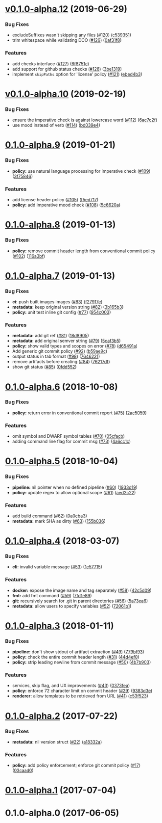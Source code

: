 # [v0.1.0-alpha.12](https://github.com/talos-systems/conform/compare/v0.1.0-alpha.11...v0.1.0-alpha.12) (2019-06-29)


### Bug Fixes

* excludeSuffixes wasn't skipping any files ([#120](https://github.com/talos-systems/conform/issues/120)) ([c539351](https://github.com/talos-systems/conform/commit/c539351))
* trim whitespace while validating DCO ([#126](https://github.com/talos-systems/conform/issues/126)) ([0af31f8](https://github.com/talos-systems/conform/commit/0af31f8))


### Features

* add checks interface ([#127](https://github.com/talos-systems/conform/issues/127)) ([6f8751c](https://github.com/talos-systems/conform/commit/6f8751c))
* add support for github status checks ([#128](https://github.com/talos-systems/conform/issues/128)) ([3be1319](https://github.com/talos-systems/conform/commit/3be1319))
* implement `skipPaths` option for 'license' policy ([#121](https://github.com/talos-systems/conform/issues/121)) ([ebed4b3](https://github.com/talos-systems/conform/commit/ebed4b3))



# [v0.1.0-alpha.10](https://github.com/talos-systems/conform/compare/v0.1.0-alpha.9...v0.1.0-alpha.10) (2019-02-19)


### Bug Fixes

* ensure the imperative check is against lowercase word ([#112](https://github.com/talos-systems/conform/issues/112)) ([6ac7c2f](https://github.com/talos-systems/conform/commit/6ac7c2f))
* use mood instead of verb ([#114](https://github.com/talos-systems/conform/issues/114)) ([bd039e4](https://github.com/talos-systems/conform/commit/bd039e4))



<a name="0.1.0-alpha.9"></a>
# [0.1.0-alpha.9](https://github.com/talos-systems/conform/compare/v0.1.0-alpha.8...v0.1.0-alpha.9) (2019-01-21)


### Bug Fixes

* **policy:** use natural language processing for imperative check ([#109](https://github.com/talos-systems/conform/issues/109)) ([3f75846](https://github.com/talos-systems/conform/commit/3f75846))


### Features

* add license header policy ([#105](https://github.com/talos-systems/conform/issues/105)) ([f5ed717](https://github.com/talos-systems/conform/commit/f5ed717))
* **policy:** add imperative mood check ([#108](https://github.com/talos-systems/conform/issues/108)) ([5c6620a](https://github.com/talos-systems/conform/commit/5c6620a))



<a name="0.1.0-alpha.8"></a>
# [0.1.0-alpha.8](https://github.com/talos-systems/conform/compare/v0.1.0-alpha.7...v0.1.0-alpha.8) (2019-01-13)


### Bug Fixes

* **policy:** remove commit header length from conventional commit policy ([#102](https://github.com/talos-systems/conform/issues/102)) ([116a3bf](https://github.com/talos-systems/conform/commit/116a3bf))



<a name="0.1.0-alpha.7"></a>
# [0.1.0-alpha.7](https://github.com/talos-systems/conform/compare/v0.1.0-alpha.6...v0.1.0-alpha.7) (2019-01-13)


### Bug Fixes

* **ci:** push built images images ([#83](https://github.com/talos-systems/conform/issues/83)) ([f27917e](https://github.com/talos-systems/conform/commit/f27917e))
* **metadata:** keep original version string ([#82](https://github.com/talos-systems/conform/issues/82)) ([3b165b3](https://github.com/talos-systems/conform/commit/3b165b3))
* **policy:** unit test inline git config ([#77](https://github.com/talos-systems/conform/issues/77)) ([954c003](https://github.com/talos-systems/conform/commit/954c003))


### Features

* **metadata:** add git ref ([#81](https://github.com/talos-systems/conform/issues/81)) ([18d8905](https://github.com/talos-systems/conform/commit/18d8905))
* **metadata:** add original semver string ([#79](https://github.com/talos-systems/conform/issues/79)) ([5caf3b5](https://github.com/talos-systems/conform/commit/5caf3b5))
* **policy:** show valid types and scopes on error ([#78](https://github.com/talos-systems/conform/issues/78)) ([d65491a](https://github.com/talos-systems/conform/commit/d65491a))
* Add generic git commit policy ([#92](https://github.com/talos-systems/conform/issues/92)) ([b59ae9c](https://github.com/talos-systems/conform/commit/b59ae9c))
* output status in tab format ([#98](https://github.com/talos-systems/conform/issues/98)) ([7646221](https://github.com/talos-systems/conform/commit/7646221))
* remove artifacts before creating ([#84](https://github.com/talos-systems/conform/issues/84)) ([76217df](https://github.com/talos-systems/conform/commit/76217df))
* show git status ([#85](https://github.com/talos-systems/conform/issues/85)) ([0fdd552](https://github.com/talos-systems/conform/commit/0fdd552))



<a name="0.1.0-alpha.6"></a>
# [0.1.0-alpha.6](https://github.com/talos-systems/conform/compare/v0.1.0-alpha.5...v0.1.0-alpha.6) (2018-10-08)


### Bug Fixes

* **policy:** return error in conventional commit report ([#75](https://github.com/talos-systems/conform/issues/75)) ([2ac5059](https://github.com/talos-systems/conform/commit/2ac5059))


### Features

* omit symbol and DWARF symbol tables ([#70](https://github.com/talos-systems/conform/issues/70)) ([05cfacb](https://github.com/talos-systems/conform/commit/05cfacb))
* adding command line flag for commit msg ([#73](https://github.com/talos-systems/conform/issues/73)) ([4a6cc1c](https://github.com/talos-systems/conform/commit/4a6cc1c))



<a name="0.1.0-alpha.5"></a>
# [0.1.0-alpha.5](https://github.com/talos-systems/conform/compare/v0.1.0-alpha.4...v0.1.0-alpha.5) (2018-10-04)


### Bug Fixes

* **pipeline:** nil pointer when no defined pipeline ([#60](https://github.com/talos-systems/conform/issues/60)) ([1933d19](https://github.com/talos-systems/conform/commit/1933d19))
* **policy:** update regex to allow optional scope ([#61](https://github.com/talos-systems/conform/issues/61)) ([aed2c22](https://github.com/talos-systems/conform/commit/aed2c22))


### Features

* add build command ([#62](https://github.com/talos-systems/conform/issues/62)) ([0a0cba3](https://github.com/talos-systems/conform/commit/0a0cba3))
* **metadata:** mark SHA as dirty ([#63](https://github.com/talos-systems/conform/issues/63)) ([155b036](https://github.com/talos-systems/conform/commit/155b036))



<a name="0.1.0-alpha.4"></a>
# [0.1.0-alpha.4](https://github.com/talos-systems/conform/compare/v0.1.0-alpha.3...v0.1.0-alpha.4) (2018-03-07)


### Bug Fixes

* **cli:** invalid variable message ([#53](https://github.com/talos-systems/conform/issues/53)) ([1e57715](https://github.com/talos-systems/conform/commit/1e57715))


### Features

* **docker:** expose the image name and tag separately ([#58](https://github.com/talos-systems/conform/issues/58)) ([42c5d09](https://github.com/talos-systems/conform/commit/42c5d09))
* **fmt:** add fmt command ([#59](https://github.com/talos-systems/conform/issues/59)) ([7fd1e89](https://github.com/talos-systems/conform/commit/7fd1e89))
* **git:** recursively search for .git in parent directories ([#56](https://github.com/talos-systems/conform/issues/56)) ([5a73ea6](https://github.com/talos-systems/conform/commit/5a73ea6))
* **metadata:** allow users to specify variables ([#52](https://github.com/talos-systems/conform/issues/52)) ([72061b1](https://github.com/talos-systems/conform/commit/72061b1))



<a name="0.1.0-alpha.3"></a>
# [0.1.0-alpha.3](https://github.com/talos-systems/conform/compare/v0.1.0-alpha.2...v0.1.0-alpha.3) (2018-01-11)


### Bug Fixes

* **pipeline:** don't show stdout of artifact extraction ([#49](https://github.com/talos-systems/conform/issues/49)) ([779bf93](https://github.com/talos-systems/conform/commit/779bf93))
* **policy:** check the entire commit header length ([#31](https://github.com/talos-systems/conform/issues/31)) ([44d4ef0](https://github.com/talos-systems/conform/commit/44d4ef0))
* **policy:** strip leading newline from commit message ([#50](https://github.com/talos-systems/conform/issues/50)) ([4b7b903](https://github.com/talos-systems/conform/commit/4b7b903))


### Features

* services, skip flag, and UX improvements ([#43](https://github.com/talos-systems/conform/issues/43)) ([0373fea](https://github.com/talos-systems/conform/commit/0373fea))
* **policy:** enforce 72 character limit on commit header ([#29](https://github.com/talos-systems/conform/issues/29)) ([9383d3e](https://github.com/talos-systems/conform/commit/9383d3e))
* **renderer:** allow templates to be retrieved from URL ([#41](https://github.com/talos-systems/conform/issues/41)) ([c53f523](https://github.com/talos-systems/conform/commit/c53f523))



<a name="0.1.0-alpha.2"></a>
# [0.1.0-alpha.2](https://github.com/talos-systems/conform/compare/v0.1.0-alpha.1...v0.1.0-alpha.2) (2017-07-22)


### Bug Fixes

* **metadata:** nil version struct ([#22](https://github.com/talos-systems/conform/issues/22)) ([a18332a](https://github.com/talos-systems/conform/commit/a18332a))


### Features

* **policy:** add policy enforcement; enforce git commit policy ([#17](https://github.com/talos-systems/conform/issues/17)) ([03caad0](https://github.com/talos-systems/conform/commit/03caad0))



<a name="0.1.0-alpha.1"></a>
# [0.1.0-alpha.1](https://github.com/talos-systems/conform/compare/v0.1.0-alpha.0...v0.1.0-alpha.1) (2017-07-04)



<a name="0.1.0-alpha.0"></a>
# 0.1.0-alpha.0 (2017-06-05)
